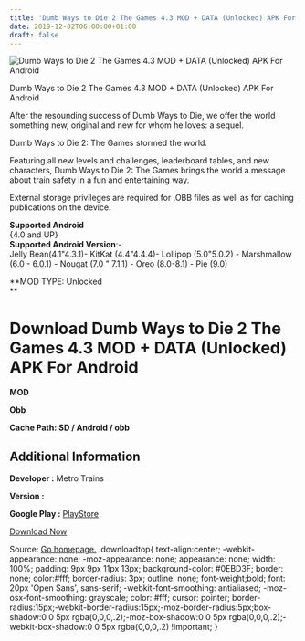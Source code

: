 ```yaml
---
title: 'Dumb Ways to Die 2 The Games 4.3 MOD + DATA (Unlocked) APK For Android'
date: 2019-12-02T06:00:00+01:00
draft: false
---
```


![Dumb Ways to Die 2 The Games 4.3 MOD + DATA (Unlocked) APK For Android](https://i2.wp.com/apkhome.net/wp-content/uploads/2019/12/Dumb-Ways-to-Die-2-The-Games-4.3-MOD-DATA-Unlocked.png "Dumb Ways to Die 2 The Games 4.3 MOD + DATA (Unlocked) APK For Android")

  

Dumb Ways to Die 2 The Games 4.3 MOD + DATA (Unlocked) APK For Android

After the resounding success of Dumb Ways to Die, we offer the world something new, original and new for whom he loves: a sequel.

Dumb Ways to Die 2: The Games stormed the world.

Featuring all new levels and challenges, leaderboard tables, and new characters, Dumb Ways to Die 2: The Games brings the world a message about train safety in a fun and entertaining way.

External storage privileges are required for .OBB files as well as for caching publications on the device.

**Supported Android**  
{4.0 and UP}  
**Supported Android Version**:-  
Jelly Bean(4.1"4.3.1)- KitKat (4.4"4.4.4)- Lollipop (5.0"5.0.2) - Marshmallow (6.0 - 6.0.1) - Nougat (7.0 " 7.1.1) - Oreo (8.0-8.1) - Pie (9.0)

**MOD TYPE: Unlocked  
**

Download Dumb Ways to Die 2 The Games 4.3 MOD + DATA (Unlocked) APK For Android
===============================================================================

**MOD**

**Obb**

**Cache Path: SD / Android / obb**

Additional Information
----------------------

**Developer :** Metro Trains

**Version :**

**Google Play :** [PlayStore](https://play.google.com/store/apps/details?id=air.au.com.metro.DumbWaysToDie2)

  

[Download Now](https://store4app.co/post/dumb-ways-to-die-2-the-games-4-3-mod-data-unlocked-apk-for-android_1575216272)

  
Source: [Go homepage.](https://store4app.co/post/dumb-ways-to-die-2-the-games-4-3-mod-data-unlocked-apk-for-android_1575216272) .downloadtop{ text-align:center; -webkit-appearance: none; -moz-appearance: none; appearance: none; width: 100%; padding: 9px 9px 11px 13px; background-color: #0EBD3F; border: none; color:#fff; border-radius: 3px; outline: none; font-weight;bold; font: 20px 'Open Sans', sans-serif; -webkit-font-smoothing: antialiased; -moz-osx-font-smoothing: grayscale; color: #fff; cursor: pointer; border-radius:15px;-webkit-border-radius:15px;-moz-border-radius:5px;box-shadow:0 0 5px rgba(0,0,0,.2);-moz-box-shadow:0 0 5px rgba(0,0,0,.2);-webkit-box-shadow:0 0 5px rgba(0,0,0,.2) !important; }